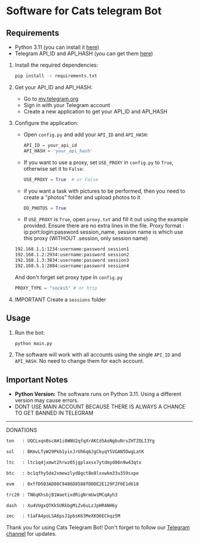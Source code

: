 
# Software for Cats telegram Bot

## Requirements
- Python 3.11 (you can install it [here](https://www.python.org/downloads/release/python-3110/))
- Telegram API_ID and API_HASH (you can get them [here](https://my.telegram.org/auth?to=apps))



1. Install the required dependencies:
   ```bash
   pip install -r requirements.txt
   ```

2. Get your API_ID and API_HASH:
   - Go to [my.telegram.org](https://my.telegram.org/auth?to=apps)
   - Sign in with your Telegram account
   - Create a new application to get your API_ID and API_HASH

3. Configure the application:
   - Open `config.py` and add your `API_ID` and `API_HASH`:
     ```python
     API_ID = your_api_id
     API_HASH = 'your_api_hash'
     ```

   - If you want to use a proxy, set `USE_PROXY` in `config.py` to `True`, otherwise set it to `False`:
     ```python
     USE_PROXY = True  # or False
     ```
  
   - if you want a task with pictures to be performed, then you need to create a "photos" folder and upload photos to it
      ```python
      DO_PHOTOS = True
      ```

   - If `USE_PROXY` is `True`, open `proxy.txt` and fill it out using the example provided. Ensure there are no extra lines in the file.
   Proxy format : ip:port:login:password session_name, session name is which use this proxy (WITHOUT .session, only session name)
   ```txt
   192.168.1.1:1234:username:password session1
   192.168.1.2:2934:username:password session2
   192.168.1.3:3834:username:password session3
   192.168.5.1:2884:username:password session4
   ```
   And don't forget set proxy type in `config.py`
   ```python
   PROXY_TYPE = "socks5" # or http
   ```

5. IMPORTANT Create a `sessions` folder



## Usage

1. Run the bot:
   ```bash
   python main.py
   ```

2. The software will work with all accounts using the single `API_ID` and `API_HASH`. No need to change them for each account.

## Important Notes

- **Python Version:** The software runs on Python 3.11. Using a different version may cause errors.
- DONT USE MAIN ACCOUNT BECAUSE THERE IS ALWAYS A CHANCE TO GET BANNED IN TELEGRAM


---

DONATIONS 
```txt
ton   : UQCLxqnBscAH1i8WNU2qfqXrAKCd5AoNgbuNrvZHTZOLI3Yg

sol   : BKmvLTyW29Pkb1yixJrUh6q6JgCkyqY5VGAN5DwgLatK

ltc   : ltc1q4jxmwt2hrwz05jgplaxsx7ytdmyd06n9w43qtx

btc   : bc1qfhy5de2xmewzlyd8gct8e8lxxwkm33u359sxpe

evm   : 0xffD503AD80C9486D8588fD0DE2E129F2F0E1d618

trc20 : TN6qKhsbjB1WaetixdRigNrmUw1MCqAyh3

dash  : Xu4VUgxQTKk5URkbgMiZv6uLzJpHR4NH6y

zec   : t1aFA4poLSA6psJ1pbsK63MeXKQ6ECkqz5M
```

Thank you for using Cats Telegram Bot! Don't forget to follow our [Telegram channel](https://t.me/petyasofts) for updates.



